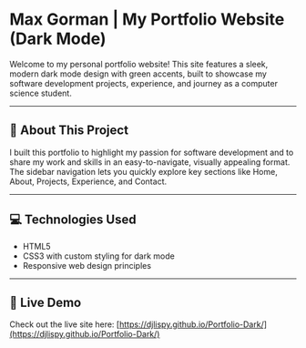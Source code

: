 # Max Gorman | My Portfolio Website (Dark Mode)

Welcome to my personal portfolio website! This site features a sleek, modern dark mode design with green accents, built to showcase my software development projects, experience, and journey as a computer science student.

---

## 🚀 About This Project

I built this portfolio to highlight my passion for software development and to share my work and skills in an easy-to-navigate, visually appealing format. The sidebar navigation lets you quickly explore key sections like Home, About, Projects, Experience, and Contact.

---

## 💻 Technologies Used

- HTML5  
- CSS3 with custom styling for dark mode  
- Responsive web design principles

---

## 🔗 Live Demo

Check out the live site here: [https://djlispy.github.io/Portfolio-Dark/](https://djlispy.github.io/Portfolio-Dark/)